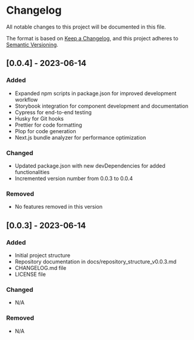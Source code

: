 # Changelog

All notable changes to this project will be documented in this file.

The format is based on [Keep a Changelog](https://keepachangelog.com/en/1.0.0/),
and this project adheres to [Semantic Versioning](https://semver.org/spec/v2.0.0.html).

## [0.0.4] - 2023-06-14

### Added
- Expanded npm scripts in package.json for improved development workflow
- Storybook integration for component development and documentation
- Cypress for end-to-end testing
- Husky for Git hooks
- Prettier for code formatting
- Plop for code generation
- Next.js bundle analyzer for performance optimization

### Changed
- Updated package.json with new devDependencies for added functionalities
- Incremented version number from 0.0.3 to 0.0.4

### Removed
- No features removed in this version

## [0.0.3] - 2023-06-14

### Added
- Initial project structure
- Repository documentation in docs/repository_structure_v0.0.3.md
- CHANGELOG.md file
- LICENSE file

### Changed
- N/A

### Removed
- N/A
